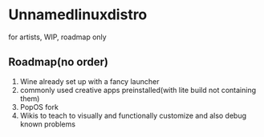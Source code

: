 # Unnamedlinuxdistro
for artists, WIP, roadmap only


## Roadmap(no order)
1. Wine already set up with a fancy launcher
2. commonly used creative apps preinstalled(with lite build not containing them)
3. PopOS fork
4. Wikis to teach to visually and functionally customize and also debug known problems  
